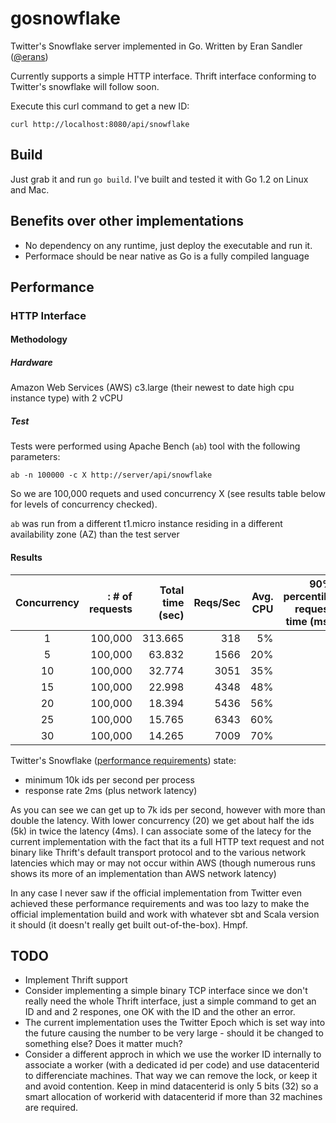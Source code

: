# gosnowflake

Twitter's Snowflake server implemented in Go.
Written by Eran Sandler ([@erans](http://twitter.com/erans))

Currently supports a simple HTTP interface. Thrift interface conforming to Twitter's snowflake will follow soon.

Execute this curl command to get a new ID:
```
curl http://localhost:8080/api/snowflake
```

## Build
Just grab it and run ```go build```. I've built and tested it with Go 1.2 on Linux and Mac.

## Benefits over other implementations
- No dependency on any runtime, just deploy the executable and run it.
- Performace should be near native as Go is a fully compiled language

## Performance

### HTTP Interface

#### Methodology

##### Hardware
Amazon Web Services (AWS) c3.large (their newest to date high cpu instance type) with 2 vCPU

##### Test
Tests were performed using Apache Bench (`ab`) tool with the following parameters:
```
ab -n 100000 -c X http://server/api/snowflake
```
So we are 100,000 requets and used concurrency X (see results table below for levels of concurrency checked).

`ab` was run from a different t1.micro instance residing in a different availability zone (AZ) than the test server


#### Results
| Concurrency |: # of requests | Total time (sec)  | Reqs/Sec | Avg. CPU | 90% percentile request time (ms) |
|:-----------:|--------------:|------------------:|---------:|---------:|----------------------------------:|
|1            |100,000        |313.665            | 318      | 5%       | 3                                 |
|5            |100,000        |63.832             | 1566     | 20%      | 4                                 |
|10           |100,000        |32.774             | 3051     | 35%      | 4                                 |
|15           |100,000        |22.998             | 4348     | 48%      | 4                                 |
|20           |100,000        |18.394             | 5436     | 56%      | 4                                 |
|25           |100,000        |15.765             | 6343     | 60%      | 5                                 |
|30           |100,000        |14.265             | 7009     | 70%      | 5                                 |

Twitter's Snowflake ([performance requirements](https://github.com/twitter/snowflake#requirements)) state:
- minimum 10k ids per second per process
- response rate 2ms (plus network latency)

As you can see we can get up to 7k ids per second, however with more than double the latency. With lower concurrency (20) we get about half the ids (5k) in twice the latency (4ms). I can associate some of the latecy for the current implementation with the fact that its a full HTTP text request and not binary like Thrift's default transport protocol and to the various network latencies which may or may not occur within AWS (though numerous runs shows its more of an implementation than AWS network latency)

In any case I never saw if the official implementation from Twitter even achieved these performance requirements and was too lazy to make the official implementation build and work with whatever sbt and Scala version it should (it doesn't really get built out-of-the-box). Hmpf.

## TODO
- Implement Thrift support
- Consider implementing a simple binary TCP interface since we don't really need the whole Thrift interface, just a simple command to get an ID and and 2 respones, one OK with the ID and the other an error.
- The current implementation uses the Twitter Epoch which is set way into the future causing the number to be very large - should it be changed to something else? Does it matter much?
- Consider a different approch in which we use the worker ID internally to associate a worker (with a dedicated id per code) and use datacenterid to differenciate machines. That way we can remove the lock, or keep it and avoid contention. Keep in mind datacenterid is only 5 bits (32) so a smart allocation of workerid with datacenterid if more than 32 machines are required.

